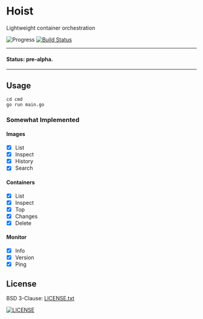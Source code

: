 # Hoist

Lightweight container orchestration

![Progress](http://progressed.io/bar/1?title=pre-alpha)
[![Build Status](https://travis-ci.org/russmack/hoist.svg?branch=master)](https://travis-ci.org/russmack/hoist)

---
#### Status: pre-alpha.
---

## Usage
```
cd cmd
go run main.go
```

### Somewhat Implemented

#### Images
- [X] List
- [X] Inspect
- [X] History
- [X] Search

#### Containers
- [X] List
- [X] Inspect
- [X] Top
- [X] Changes
- [X] Delete

#### Monitor
- [X] Info
- [X] Version
- [X] Ping

## License
BSD 3-Clause: [LICENSE.txt](LICENSE.txt)

[<img alt="LICENSE" src="http://img.shields.io/pypi/l/Django.svg?style=flat-square"/>](LICENSE.txt)
